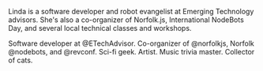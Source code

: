 Linda is a software developer and robot evangelist at Emerging Technology advisors. She's also a co-organizer of Norfolk.js, International NodeBots Day, and several local technical classes and workshops. 

Software developer at @ETechAdvisor. Co-organizer of @norfolkjs, Norfolk @nodebots, and @revconf. Sci-fi geek. Artist. Music trivia master. Collector of cats.